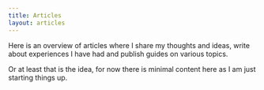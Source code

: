 ```yaml
---
title: Articles
layout: articles
---
```


Here is an overview of articles where I share
my thoughts and ideas, write about experiences
I have had and publish guides on various topics.

Or at least that is the idea, for now there is
minimal content here as I am just starting things up.
